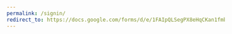 ```yaml
---
permalink: /signin/
redirect_to: https://docs.google.com/forms/d/e/1FAIpQLSegPX8eHqCKan1fmbZ3WolXi4OaeVocdVP7GG7m5bXN3bErfA/viewform?usp=share_link
---
```

